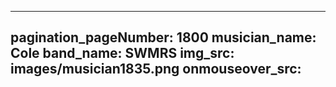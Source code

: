 ------
pagination_pageNumber: 1800
musician_name: Cole
band_name: SWMRS
img_src: images/musician1835.png
onmouseover_src: 
------